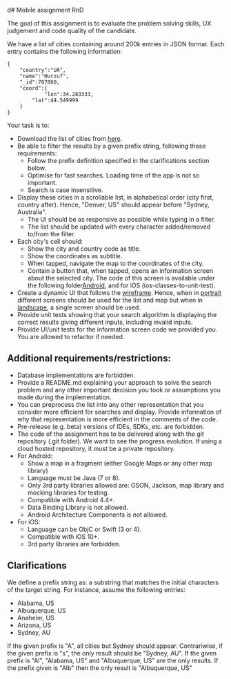d# Mobile assignment RnD

The goal of this assignment is to evaluate the problem solving skills, UX judgement and code quality of the candidate.

We have a list of cities containing around 200k entries in JSON format. Each entry contains the following information:

```
{
    "country":"UA",
    "name":"Hurzuf",
    "_id":707860,
    "coord":{
            "lon":34.283333,
        "lat":44.549999
    }
}
```

Your task is to:
* Download the list of cities from [here](cities.json).
* Be able to filter the results by a given prefix string, following these requirements:
     * Follow the prefix definition specified in the clarifications section below.
     * Optimise for fast searches. Loading time of the app is not so important.
     * Search is case insensitive.
* Display these cities in a scrollable list, in alphabetical order (city first, country after). Hence, "Denver, US" should appear before "Sydney, Australia".
     * The UI should be as responsive as possible while typing in a filter.
     * The list should be updated with every character added/removed to/from the filter.
* Each city's cell should:
     * Show the city and country code as title.
     * Show the coordinates as subtitle.
     * When tapped, navigate the map to the coordinates of the city.
     * Contain a button that, when tapped, opens an information screen about the selected city. The code of this screen is available under the following folder[Android](androidTestClasses), and for iOS (ios-classes-to-unit-test).
* Create a dynamic UI that follows the [wireframe](wireframes). Hence, when in [portrait](wireframes/portrait.png) different screens should be used for the list and map but when in [landscape](wireframes/landscape.png), a single screen should be used.
* Provide unit tests showing that your search algorithm is displaying the correct results giving different inputs, including invalid inputs.
* Provide UI/unit tests for the information screen code we provided you. You are allowed to refactor if needed.

## Additional requirements/restrictions:

* Database implementations are forbidden.
* Provide a README.md explaining your approach to solve the search problem and any other important decision you took or assumptions you made during the implementation.
* You can preprocess the list into any other representation that you consider more efficient for searches and display. Provide information of why that representation is more efficient in the comments of the code.
* Pre-release (e.g. beta) versions of IDEs, SDKs, etc. are forbidden.
* The code of the assignment has to be delivered along with the git repository (.git folder). We want to see the progress evolution. If using a cloud hosted repository, it *must* be a private repository.
* For Android:
  * Show a map in a fragment (either Google Maps or any other map library)
  * Language must be Java (7 or 8).
  * Only 3rd party libraries allowed are: GSON, Jackson, map library and mocking libraries for testing.
  * Compatible with Android 4.4+.
  * Data Binding Library is not allowed.
  * Android Architecture Components is not allowed.
* For iOS:
  * Language can be ObjC or Swift (3 or 4).
  * Compatible with iOS 10+.
  * 3rd party libraries are forbidden.

## Clarifications

We define a prefix string as: a substring that matches the initial characters of the target string. For instance, assume the following entries:

* Alabama, US
* Albuquerque, US
* Anaheim, US
* Arizona, US
* Sydney, AU

If the given prefix is "A", all cities but Sydney should appear. Contrariwise, if the given prefix is "s", the only result should be "Sydney, AU".
If the given prefix is "Al", "Alabama, US" and "Albuquerque, US" are the only results. 
If the prefix given is "Alb" then the only result is "Albuquerque, US"
